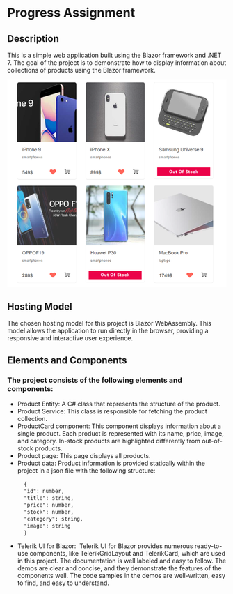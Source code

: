 # Progress Assignment

## Description

This is a simple web application built using the Blazor framework and .NET 7. The goal of the project is to demonstrate how to display information about collections of products using the Blazor framework.

![Screenshot of Product page.](products.png "Screenshot of Product page.")

## Hosting Model

The chosen hosting model for this project is Blazor WebAssembly. This model allows the application to run directly in the browser, providing a responsive and interactive user experience.

## Elements and Components

### The project consists of the following elements and components:

- Product Entity: A C# class that represents the structure of the product.
- Product Service: This class is responsible for fetching the product collection.
- ProductCard component: This component displays information about a single product. Each product is represented with its name, price, image, and category. In-stock products are highlighted differently from out-of-stock products.
- Product page: This page displays all products.
- Product data: Product information is provided statically within the project in a json file with the following structure:
  ```
    {
    "id": number,
    "title": string,
    "price": number,
    "stock": number,
    "category": string,
    "image": string
    }
  ```
- Telerik UI for Blazor:  Telerik UI for Blazor provides numerous ready-to-use components, like TelerikGridLayout and TelerikCard, which are used in this project. The documentation is well labeled and easy to follow. The demos are clear and concise, and they demonstrate the features of the components well. The code samples in the demos are well-written, easy to find, and easy to understand.

